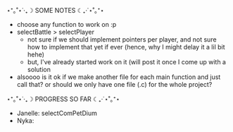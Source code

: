 ⋆⁺｡˚⋆˙‧₊☽ SOME NOTES ☾₊‧˙⋆˚｡⁺⋆

- choose any function to work on :p
- selectBattle > selectPlayer
  - not sure if we should implement pointers per player, and not sure how to implement that yet if ever (hence, why I might delay it a lil bit hehe)
  - but, I've already started work on it (will post it once I come up with a solution
- alsoooo is it ok if we make another file for each main function and just call that? or should we only have one file (.c) for the whole project?


⋆⁺｡˚⋆˙‧₊☽ PROGRESS SO FAR ☾₊‧˙⋆˚｡⁺⋆
- Janelle: selectComPetDium
- Nyka: 
